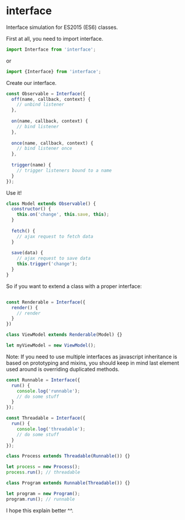 # interface
Interface simulation for ES2015 (ES6) classes.

First at all, you need to import interface.
```javascript
import Interface from 'interface';
```
or
```javascript
import {Interface} from 'interface';
```

Create our interface.
```javascript
const Observable = Interface({
  off(name, callback, context) { 
    // unbind listener
  },
  
  on(name, callback, context) {
    // bind listener
  },
  
  once(name, callback, context) {
    // bind listener once
  },
  
  trigger(name) {
    // trigger listeners bound to a name
  }
});
```

Use it!
```javascript
class Model extends Observable() {
  constructor() {
    this.on('change', this.save, this);
  }
  
  fetch() {
    // ajax request to fetch data
  }
  
  save(data) {
    // ajax request to save data
    this.trigger('change');
  }
}
```

So if you want to extend a class with a proper interface:
```javascript

const Renderable = Interface({
  render() {
    // render
  }
}) 

class ViewModel extends Renderable(Model) {}

let myViewModel = new ViewModel();

```

Note: If you need to use multiple interfaces as javascript inheritance is 
based on prototyping and mixins, you should keep in mind last element used 
around is overriding duplicated methods.

```javascript
const Runnable = Interface({
  run() {
    console.log('runnable');
    // do some stuff
  }
});

const Threadable = Interface({
  run() {
    console.log('threadable');
    // do some stuff
  }
});

class Process extends Threadable(Runnable()) {}

let process = new Process();
process.run(); // threadable

class Program extends Runnable(Threadable()) {}

let program = new Program();
program.run(); // runnable
```
I hope this explain better ^^.
